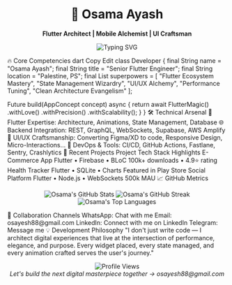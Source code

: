 <h1 align="center">🚀 Osama Ayash</h1> <p align="center"><strong>Flutter Architect | Mobile Alchemist | UI Craftsman</strong></p> <p align="center"> <img src="https://readme-typing-svg.demolab.com/?lines=Transforming+Ideas+into+Fluid+Digital+Experiences;Building+Pixel-Perfect+Cross-Platform+Solutions;Performance-Optimized+Mobile+Architectures&center=true&width=550&height=50" alt="Typing SVG" /> </p>
🔥 Core Competencies
dart
Copy
Edit
class Developer {
  final String name = "Osama Ayash";
  final String title = "Senior Flutter Engineer";
  final String location = "Palestine, PS";
  final List<String> superpowers = [
    "Flutter Ecosystem Mastery",
    "State Management Wizardry",
    "UI/UX Alchemy",
    "Performance Tuning",
    "Clean Architecture Evangelism"
  ];

  Future<App> build(AppConcept concept) async {
    return await FlutterMagic()
      .withLove()
      .withPrecision()
      .withScalability();
  }
}
🛠️ Technical Arsenal
📱 Flutter Expertise: Architecture, Animations, State Management, Database
🌐 Backend Integration: REST, GraphQL, WebSockets, Supabase, AWS Amplify
🎨 UI/UX Craftsmanship: Converting Figma/XD to code, Responsive Design, Micro-Interactions...
🔧 DevOps & Tools: CI/CD, GitHub Actions, Fastlane, Sentry, Crashlytics
🚀 Recent Projects
Project	Tech Stack	Highlights
E-Commerce App	Flutter • Firebase • BLoC	100k+ downloads • 4.9⭐ rating
Health Tracker	Flutter • SQLite • Charts	Featured in Play Store
Social Platform	Flutter • Node.js • WebSockets	500k MAU
📈 GitHub Metrics
<p align="center"> <img src="https://github-readme-stats.vercel.app/api?username=osamaayash&show_icons=true&hide_border=true" alt="Osama's GitHub Stats" /> <img src="https://github-readme-streak-stats.herokuapp.com/?user=osamaayash&hide_border=true" alt="Osama's GitHub Streak" /> <br/> <img src="https://github-readme-stats.vercel.app/api/top-langs/?username=osamaayash&layout=compact&hide_border=true" alt="Osama's Top Languages" /> </p>
🤝 Collaboration Channels
WhatsApp: Chat with me
Email: osayesh88@gmail.com
LinkedIn: Connect with me on LinkedIn
Telegram: Message me
💡 Development Philosophy
"I don't just write code — I architect digital experiences that live at the intersection of performance, elegance, and purpose. Every widget placed, every state managed, and every animation crafted serves the user's journey."
<p align="center"> <img src="https://komarev.com/ghpvc/?username=osamaayash&label=Profile+Views&color=blueviolet&style=flat" alt="Profile Views"/> <br><em>Let's build the next digital masterpiece together → osayesh88@gmail.com</em> </p>
